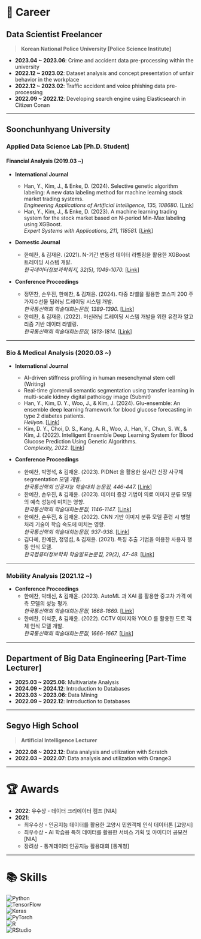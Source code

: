 # :office: **Career**

## **Data Scientist Freelancer**  
> **Korean National Police University [Police Science Institute]**  
- **2023.04 ~ 2023.06**: Crime and accident data pre-processing within the university  
- **2022.12 ~ 2023.02**: Dataset analysis and concept presentation of unfair behavior in the workplace  
- **2022.12 ~ 2023.02**: Traffic accident and voice phishing data pre-processing  
- **2022.09 ~ 2022.12**: Developing search engine using Elasticsearch in Citizen Conan  

---

## **Soonchunhyang University**  
### **Applied Data Science Lab [Ph.D. Student]**

#### Financial Analysis (2019.03 ~)  
- **International Journal**  
  - Han, Y., Kim, J., & Enke, D. (2024). Selective genetic algorithm labeling: A new data labeling method for machine learning stock market trading systems.  
    *Engineering Applications of Artificial Intelligence, 135, 108680.* [[Link](https://scholar.google.co.kr/citations?view_op=view_citation&hl=ko&user=B_DD9tUAAAAJ&sortby=pubdate&citation_for_view=B_DD9tUAAAAJ:LkGwnXOMwfcC)]  
  - Han, Y., Kim, J., & Enke, D. (2023). A machine learning trading system for the stock market based on N-period Min-Max labeling using XGBoost.  
    *Expert Systems with Applications, 211, 118581.* [[Link](https://scholar.google.co.kr/citations?view_op=view_citation&hl=ko&user=B_DD9tUAAAAJ&citation_for_view=B_DD9tUAAAAJ:2osOgNQ5qMEC)]  

- **Domestic Journal**  
  - 한예찬, & 김재윤. (2021). N-기간 변동성 데이터 라벨링을 활용한 XGBoost 트레이딩 시스템 개발.  
    *한국데이터정보과학회지, 32(5), 1049-1070.* [[Link](https://scholar.google.co.kr/citations?view_op=view_citation&hl=ko&user=B_DD9tUAAAAJ&citation_for_view=B_DD9tUAAAAJ:Tyk-4Ss8FVUC)]  

- **Conference Proceedings**  
  - 정민찬, 손우진, 한예찬, & 김재윤. (2024). 다중 라벨을 활용한 코스피 200 주가지수선물 딥러닝 트레이딩 시스템 개발.  
    *한국통신학회 학술대회논문집, 1389-1390.* [[Link](https://scholar.google.co.kr/citations?view_op=view_citation&hl=ko&user=B_DD9tUAAAAJ:roLk4NBRz8UC)]  
  - 한예찬, & 김재윤. (2022). 머신러닝 트레이딩 시스템 개발을 위한 유전자 알고리즘 기반 데이터 라벨링.  
    *한국통신학회 학술대회논문집, 1813-1814.* [[Link](https://scholar.google.co.kr/citations?view_op=view_citation&hl=ko&user=B_DD9tUAAAAJ:UeHWp8X0CEIC)]  

---

### **Bio & Medical Analysis (2020.03 ~)**  
- **International Journal**  
  - AI-driven stiffness profiling in human mesenchymal stem cell (Writing)  
  - Real-time glomeruli semantic segmentation using transfer learning in multi-scale kidney digital pathology image (Submit)  
  - Han, Y., Kim, D. Y., Woo, J., & Kim, J. (2024). Glu-ensemble: An ensemble deep learning framework for blood glucose forecasting in type 2 diabetes patients.  
    *Heliyon.* [[Link](https://scholar.google.co.kr/citations?view_op=view_citation&hl=ko&user=B_DD9tUAAAAJ&citation_for_view=B_DD9tUAAAAJ:_FxGoFyzp5QC)]  
  - Kim, D. Y., Choi, D. S., Kang, A. R., Woo, J., Han, Y., Chun, S. W., & Kim, J. (2022). Intelligent Ensemble Deep Learning System for Blood Glucose Prediction Using Genetic Algorithms.  
    *Complexity, 2022.* [[Link](https://scholar.google.co.kr/citations?view_op=view_citation&hl=ko&user=B_DD9tUAAAAJ&citation_for_view=B_DD9tUAAAAJ:Y0pCki6q_DkC)]  

- **Conference Proceedings**  
  - 한예찬, 박명석, & 김재윤. (2023). PIDNet 을 활용한 실시간 신장 사구체 segmentation 모델 개발.  
    *한국통신학회 인공지능 학술대회 논문집, 446-447.* [[Link](https://scholar.google.co.kr/citations?view_op=view_citation&hl=ko&user=B_DD9tUAAAAJ:WF5omc3nYNoC)]  
  - 한예찬, 손우진, & 김재윤. (2023). 데이터 증강 기법이 의료 이미지 분류 모델의 예측 성능에 미치는 영향.  
    *한국통신학회 학술대회논문집, 1146-1147.* [[Link](https://scholar.google.co.kr/citations?view_op=view_citation&hl=ko&user=B_DD9tUAAAAJ:YsMSGLbcyi4C)]  
  - 한예찬, 손우진, & 김재윤. (2022). CNN 기반 이미지 분류 모델 훈련 시 병렬 처리 기술이 학습 속도에 미치는 영향.  
    *한국통신학회 학술대회논문집, 937-938.* [[Link](https://scholar.google.co.kr/citations?view_op=view_citation&hl=ko&user=B_DD9tUAAAAJ:W7OEmFMy1HYC)]  
  - 김다혜, 한예찬, 정영섭, & 김재윤. (2021). 특징 추출 기법을 이용한 사용자 행동 인식 모델.  
    *한국컴퓨터정보학회 학술발표논문집, 29(2), 47-48.* [[Link](https://scholar.google.co.kr/citations?view_op=view_citation&hl=ko&user=B_DD9tUAAAAJ:IjCSPb-OGe4C)]  

---

### **Mobility Analysis (2021.12 ~)**  
- **Conference Proceedings**  
  - 한예찬, 박태신, & 김재윤. (2023). AutoML 과 XAI 를 활용한 중고차 가격 예측 모델의 성능 평가.  
    *한국통신학회 학술대회논문집, 1668-1669.* [[Link](https://scholar.google.co.kr/citations?view_op=view_citation&hl=ko&user=B_DD9tUAAAAJ:eQOLeE2rZwMC)]  
  - 한예찬, 이석준, & 김재윤. (2022). CCTV 이미지와 YOLO 를 활용한 도로 객체 인식 모델 개발.  
    *한국통신학회 학술대회논문집, 1666-1667.* [[Link](https://scholar.google.co.kr/citations?view_op=view_citation&hl=ko&user=B_DD9tUAAAAJ:zYLM7Y9cAGgC)]  

---

## **Department of Big Data Engineering [Part-Time Lecturer]**  
- **2025.03 ~ 2025.06**: Multivariate Analysis  
- **2024.09 ~ 2024.12**: Introduction to Databases  
- **2023.03 ~ 2023.06**: Data Mining  
- **2022.09 ~ 2022.12**: Introduction to Databases  

---

## **Segyo High School**  
> **Artificial Intelligence Lecturer**  
- **2022.08 ~ 2022.12**: Data analysis and utilization with Scratch  
- **2022.03 ~ 2022.07**: Data analysis and utilization with Orange3  

---

# :trophy: **Awards**
- **2022**: 우수상 - 데이터 크리에이터 캠프 [NIA]  
- **2021**:  
  - 최우수상 - 인공지능 데이터를 활용한 고양시 민원객체 인식 데이터톤 [고양시]  
  - 최우수상 - AI 학습용 특허 데이터를 활용한 서비스 기획 및 아이디어 공모전 [NIA]  
  - 장려상 - 통계데이터 인공지능 활용대회 [통계청]  

---

# :books: **Skills**  
![Python](https://img.shields.io/badge/Python-3776AB?style=for-the-badge&logo=Python&logoColor=white)  
![TensorFlow](https://img.shields.io/badge/TensorFlow-FF6F00?style=for-the-badge&logo=TensorFlow&logoColor=white)  
![Keras](https://img.shields.io/badge/Keras-D00000?style=for-the-badge&logo=Keras&logoColor=white)  
![PyTorch](https://img.shields.io/badge/PyTorch-EE4C2C?style=for-the-badge&logo=PyTorch&logoColor=white)  
![R](https://img.shields.io/badge/R-276DC3?style=for-the-badge&logo=R&logoColor=white)  
![RStudio](https://img.shields.io/badge/RStudio-75AADB?style=for-the-badge&logo=RStudio&logoColor=white)  
